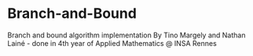 # Branch-and-Bound
Branch and bound algorithm implementation
By Tino Margely and Nathan Lainé - done in 4th year of Applied Mathematics @ INSA Rennes
